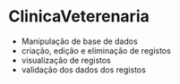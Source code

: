 # ClinicaVeterenaria
- Manipulação de base de dados
- criação, edição e eliminação de registos
- visualização de registos
- validação dos dados dos registos
